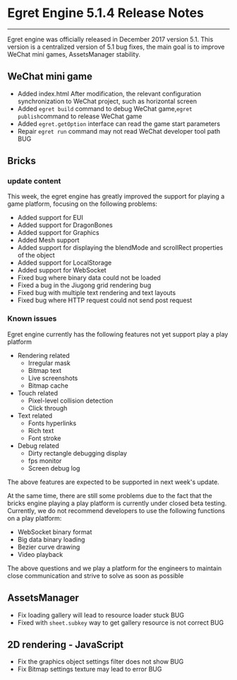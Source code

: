 # Egret Engine 5.1.4 Release Notes


---

Egret engine was officially released in December 2017 version 5.1. This version is a centralized version of 5.1 bug fixes, the main goal is to improve WeChat mini games, AssetsManager stability.



## WeChat mini game

* Added index.html After modification, the relevant configuration synchronization to WeChat project, such as horizontal screen
* Added ```egret build``` command to debug WeChat game,``` egret publish ```command to release WeChat game
* Added ```egret.getOption``` interface can read the game start parameters
* Repair ```egret run``` command may not read WeChat developer tool path BUG

## Bricks
### update content

This week, the egret engine has greatly improved the support for playing a game platform, focusing on the following problems:

* Added support for EUI
* Added support for DragonBones
* Added support for Graphics
* Added Mesh support
* Added support for displaying the blendMode and scrollRect properties of the object
* Added support for LocalStorage
* Added support for WebSocket
* Fixed bug where binary data could not be loaded
* Fixed a bug in the Jiugong grid rendering bug
* Fixed bug with multiple text rendering and text layouts
* Fixed bug where HTTP request could not send post request


### Known issues

Egret engine currently has the following features not yet support play a play platform

* Rendering related
    * Irregular mask
    * Bitmap text
    * Live screenshots
    * Bitmap cache
* Touch related
    * Pixel-level collision detection
    * Click through
* Text related
    * Fonts hyperlinks
    * Rich text
    * Font stroke
* Debug related
    * Dirty rectangle debugging display
    * fps monitor
    * Screen debug log



The above features are expected to be supported in next week's update.

At the same time, there are still some problems due to the fact that the bricks engine playing a play platform is currently under closed beta testing. Currently, we do not recommend developers to use the following functions on a play platform:

* WebSocket binary format
* Big data binary loading
* Bezier curve drawing
* Video playback

The above questions and we play a platform for the engineers to maintain close communication and strive to solve as soon as possible

## AssetsManager

* Fix loading gallery will lead to resource loader stuck BUG
* Fixed with ```sheet.subkey``` way to get gallery resource is not correct BUG

## 2D rendering - JavaScript

* Fix the graphics object settings filter does not show BUG
* Fix Bitmap settings texture may lead to error BUG